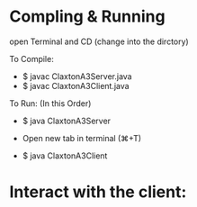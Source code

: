 

# Compling & Running

open Terminal and CD (change into the dirctory)

To Compile:
* $ javac ClaxtonA3Server.java
* $ javac ClaxtonA3Client.java

To Run: (In this Order)
* $ java ClaxtonA3Server

* Open new tab in terminal (⌘+T)

* $ java ClaxtonA3Client


# Interact with the client:
